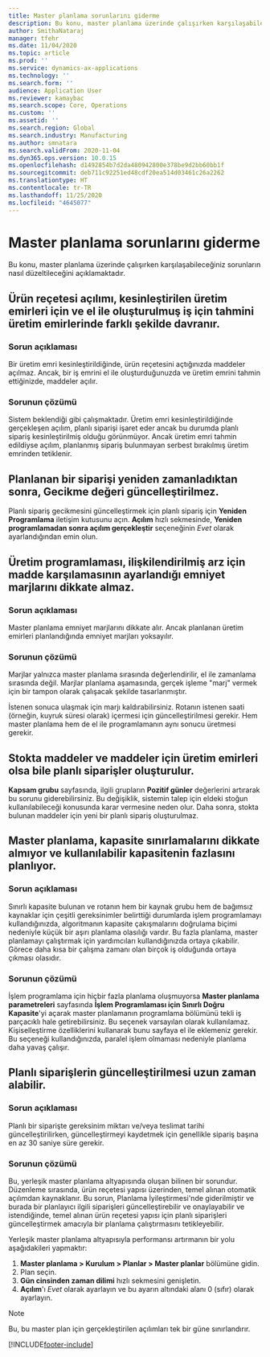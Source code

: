 ```yaml
---
title: Master planlama sorunlarını giderme
description: Bu konu, master planlama üzerinde çalışırken karşılaşabileceğiniz sorunların nasıl düzeltileceğini açıklamaktadır.
author: SmithaNataraj
manager: tfehr
ms.date: 11/04/2020
ms.topic: article
ms.prod: ''
ms.service: dynamics-ax-applications
ms.technology: ''
ms.search.form: ''
audience: Application User
ms.reviewer: kamaybac
ms.search.scope: Core, Operations
ms.custom: ''
ms.assetid: ''
ms.search.region: Global
ms.search.industry: Manufacturing
ms.author: smnatara
ms.search.validFrom: 2020-11-04
ms.dyn365.ops.version: 10.0.15
ms.openlocfilehash: d1492854b7d2da480942800e378be9d2bb60bb1f
ms.sourcegitcommit: deb711c92251ed48cdf20ea514d03461c26a2262
ms.translationtype: HT
ms.contentlocale: tr-TR
ms.lasthandoff: 11/25/2020
ms.locfileid: "4645077"
---
```

# <a name="troubleshoot-master-planning"></a>Master planlama sorunlarını giderme

Bu konu, master planlama üzerinde çalışırken karşılaşabileceğiniz sorunların nasıl düzeltileceğini açıklamaktadır.

## <a name="bill-of-materials-explosion-behaves-differently-for-firmed-production-orders-and-for-estimated-production-orders-for-manually-created-work"></a>Ürün reçetesi açılımı, kesinleştirilen üretim emirleri için ve el ile oluşturulmuş iş için tahmini üretim emirlerinde farklı şekilde davranır.

### <a name="issue-description"></a>Sorun açıklaması

Bir üretim emri kesinleştirildiğinde, ürün reçetesini açtığınızda maddeler açılmaz. Ancak, bir iş emrini el ile oluşturduğunuzda ve üretim emrini tahmin ettiğinizde, maddeler açılır.

### <a name="issue-resolution"></a>Sorunun çözümü

Sistem beklendiği gibi çalışmaktadır. Üretim emri kesinleştirildiğinde gerçekleşen açılım, planlı siparişi işaret eder ancak bu durumda planlı sipariş kesinleştirilmiş olduğu görünmüyor. Ancak üretim emri tahmin edildiyse açılım, planlanmış sipariş bulunmayan serbest bırakılmış üretim emrinden tetiklenir.

## <a name="the-delay-value-isnt-updated-when-i-reschedule-a-planned-order"></a>Planlanan bir siparişi yeniden zamanladıktan sonra, Gecikme değeri güncelleştirilmez.

Planlı sipariş gecikmesini güncelleştirmek için planlı sipariş için **Yeniden Programlama** iletişim kutusunu açın. **Açılım** hızlı sekmesinde, **Yeniden programlamadan sonra açılım gerçekleştir** seçeneğinin *Evet* olarak ayarlandığından emin olun.

## <a name="production-scheduling-doesnt-consider-the-safety-margins-that-are-set-on-the-item-coverage-for-pegged-supply"></a>Üretim programlaması, ilişkilendirilmiş arz için madde karşılamasının ayarlandığı emniyet marjlarını dikkate almaz.

### <a name="issue-description"></a>Sorun açıklaması

Master planlama emniyet marjlarını dikkate alır. Ancak planlanan üretim emirleri planlandığında emniyet marjları yoksayılır.

### <a name="issue-resolution"></a>Sorunun çözümü

Marjlar yalnızca master planlama sırasında değerlendirilir, el ile zamanlama sırasında değil. Marjlar planlama aşamasında, gerçek işleme "marj" vermek için bir tampon olarak çalışacak şekilde tasarlanmıştır.

İstenen sonuca ulaşmak için marjı kaldırabilirsiniz. Rotanın istenen saati (örneğin, kuyruk süresi olarak) içermesi için güncelleştirilmesi gerekir. Hem master planlama hem de el ile programlamanın aynı sonucu üretmesi gerekir.

## <a name="planned-orders-are-generated-even-though-we-have-items-in-stock-and-production-orders-already-exist-for-them"></a>Stokta maddeler ve maddeler için üretim emirleri olsa bile planlı siparişler oluşturulur.

**Kapsam grubu** sayfasında, ilgili grupların **Pozitif günler** değerlerini artırarak bu sorunu giderebilirsiniz. Bu değişiklik, sistemin talep için eldeki stoğun kullanılabileceği konusunda karar vermesine neden olur. Daha sonra, stokta bulunan maddeler için yeni bir planlı sipariş oluşturulmaz.

## <a name="master-planning-doesnt-seem-to-respect-capacity-limitations-and-is-scheduling-more-than-the-available-capacity"></a>Master planlama, kapasite sınırlamalarını dikkate almıyor ve kullanılabilir kapasitenin fazlasını planlıyor.

### <a name="issue-description"></a>Sorun açıklaması

Sınırlı kapasite bulunan ve rotanın hem bir kaynak grubu hem de bağımsız kaynaklar için çeşitli gereksinimler belirttiği durumlarda işlem programlamayı kullandığınızda, algoritmanın kapasite çakışmalarını doğrulama biçimi nedeniyle küçük bir aşırı planlama olasılığı vardır. Bu fazla planlama, master planlamayı çalıştırmak için yardımcıları kullandığınızda ortaya çıkabilir. Görece daha kısa bir çalışma zamanı olan birçok iş olduğunda ortaya çıkması olasıdır.

### <a name="issue-resolution"></a>Sorunun çözümü

İşlem programlama için hiçbir fazla planlama oluşmuyorsa **Master planlama parametreleri** sayfasında **İşlem Programlaması için Sınırlı Doğru Kapasite**'yi açarak master planlamanın programlama bölümünü tekli iş parçacıklı hale getirebilirsiniz. Bu seçenek varsayılan olarak kullanılamaz. Kişiselleştirme özelliklerini kullanarak bunu sayfaya el ile eklemeniz gerekir. Bu seçeneği kullandığınızda, paralel işlem olmaması nedeniyle planlama daha yavaş çalışır.

## <a name="planned-orders-take-a-long-time-to-update"></a>Planlı siparişlerin güncelleştirilmesi uzun zaman alabilir.

### <a name="issue-description"></a>Sorun açıklaması

Planlı bir siparişte gereksinim miktarı ve/veya teslimat tarihi güncelleştirilirken, güncelleştirmeyi kaydetmek için genellikle sipariş başına en az 30 saniye süre gerekir.

### <a name="issue-resolution"></a>Sorunun çözümü

Bu, yerleşik master planlama altyapısında oluşan bilinen bir sorundur. Düzenleme sırasında, ürün reçetesi yapısı üzerinden, temel alınan otomatik açılımdan kaynaklanır. Bu sorun, Planlama İyileştirmesi'nde giderilmiştir ve burada bir planlayıcı ilgili siparişleri güncelleştirebilir ve onaylayabilir ve istendiğinde, temel alınan ürün reçetesi yapısı için planlı siparişleri güncelleştirmek amacıyla bir planlama çalıştırmasını tetikleyebilir.

Yerleşik master planlama altyapısıyla performansı artırmanın bir yolu aşağıdakileri yapmaktır:

1. **Master planlama \> Kurulum \> Planlar \> Master planlar** bölümüne gidin.
1. Plan seçin.
1. **Gün cinsinden zaman dilimi** hızlı sekmesini genişletin.
1. **Açılım**'ı *Evet* olarak ayarlayın ve bu ayarın altındaki alanı 0 (sıfır) olarak ayarlayın.

> [!NOTE]
> Bu, bu master plan için gerçekleştirilen açılımları tek bir güne sınırlandırır.


[!INCLUDE[footer-include](../../includes/footer-banner.md)]